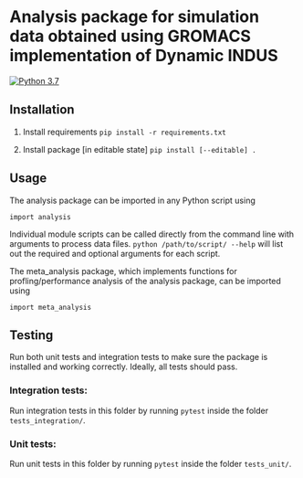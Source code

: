 # Analysis package for simulation data obtained using GROMACS implementation of Dynamic INDUS

[![Python 3.7](https://img.shields.io/badge/python-v3.7-blue)](https://www.python.org/downloads/release/python-370/)

## Installation

1. Install requirements
`pip install -r requirements.txt`

2. Install package [in editable state]
`pip install [--editable] .`

## Usage

The analysis package can be imported in any Python script using

`import analysis`

Individual module scripts can be called directly from the command line with
arguments to process data files.
`python /path/to/script/ --help`
will list out the required and optional arguments for each script.

The meta_analysis package, which implements functions for profling/performance
analysis of the analysis package, can be imported using

`import meta_analysis`

## Testing

Run both unit tests and integration tests to make sure the package is installed
and working correctly. Ideally, all tests should pass.

### Integration tests:

Run integration tests in this folder by running
`pytest`
inside the folder `tests_integration/`.

### Unit tests:

Run unit tests in this folder by running
`pytest`
inside the folder `tests_unit/`.
